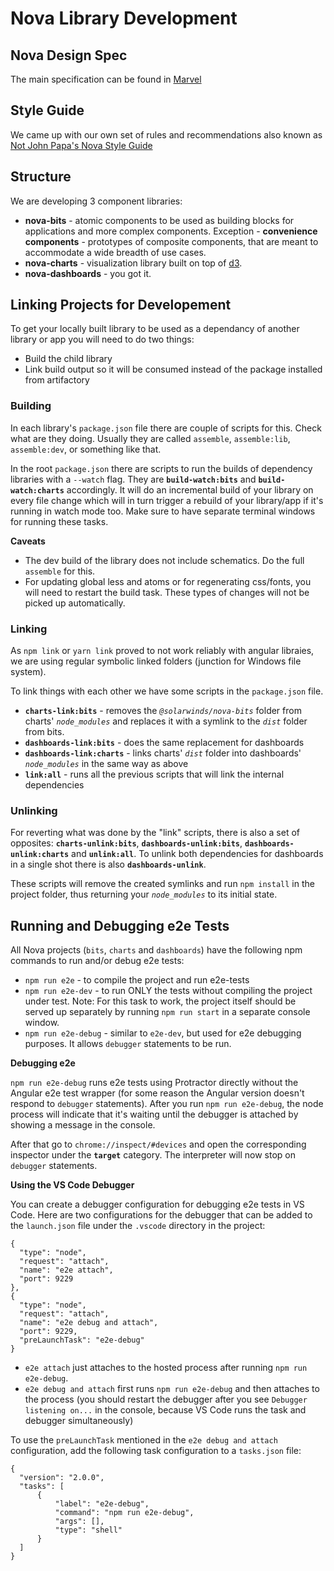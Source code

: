 # Nova Library Development

## Nova Design Spec 

The main specification can be found in [Marvel](https://marvelapp.com/project/3222505/)

## Style Guide

We came up with our own set of rules and recommendations also known as 
[Not John Papa's Nova Style Guide](https://teams.microsoft.com/l/entity/com.microsoft.teamspace.tab.wiki/tab::0c41ace5-86e8-4a99-9579-1f0dca2b1fd7?context=%7B%22subEntityId%22%3A%22%7B%5C%22pageId%5C%22%3A8%2C%5C%22origin%5C%22%3A2%7D%22%2C%22channelId%22%3A%2219%3A75508ad79399445ca4d58ad1df96eed5%40thread.skype%22%7D&tenantId=83f3a6e1-0470-4e13-984f-16a25372914c)

## Structure

We are developing 3 component libraries:

* **nova-bits** - atomic components to be used as building blocks for applications and more complex 
components. Exception - **convenience components** - prototypes of composite components, that are meant 
to accommodate a wide breadth of use cases.
* **nova-charts** - visualization library built on top of [d3](https://d3js.org/).
* **nova-dashboards** - you got it.

## Linking Projects for Developement

To get your locally built library to be used as a dependancy of another library or app you will need to do
two things:

* Build the child library
* Link build output so it will be consumed instead of the package installed from artifactory

### Building

In each library's `package.json` file there are couple of scripts for this. Check what are they doing.
Usually they are called `assemble`, `assemble:lib`, `assemble:dev`, or something like that.

In the root `package.json` there are scripts to run the builds of dependency libraries with a `--watch`
flag. They are **`build-watch:bits`** and **`build-watch:charts`** accordingly. It will do an incremental
build of your library on every file change which will in turn trigger a rebuild of your library/app if
it's running in watch mode too. Make sure to have separate terminal windows for running these tasks.

**Caveats**

* The dev build of the library does not include schematics. Do the full `assemble` for this.
* For updating global less and atoms or for regenerating css/fonts, you will need to restart the build
task. These types of changes will not be picked up automatically.

### Linking

As `npm link` or `yarn link` proved to not work reliably with angular libraies, we are using regular
symbolic linked folders (junction for Windows file system).

To link things with each other we have some scripts in the `package.json` file.

* **`charts-link:bits`** - removes the *`@solarwinds/nova-bits`* folder from charts' *`node_modules`* and
replaces it with a symlink to the *`dist`* folder from bits.
* **`dashboards-link:bits`** - does the same replacement for dashboards
* **`dashboards-link:charts`** - links charts' *`dist`* folder into dashboards' *`node_modules`* in
the same way as above
* **`link:all`** - runs all the previous scripts that will link the internal dependencies

### Unlinking

For reverting what was done by the "link" scripts, there is also a set of opposites:
**`charts-unlink:bits`**, **`dashboards-unlink:bits`**, **`dashboards-unlink:charts`** and
**`unlink:all`**. To unlink both dependencies for dashboards in a single shot there is also
**`dashboards-unlink`**.

These scripts will remove the created symlinks and run `npm install` in the project folder, thus returning 
your *`node_modules`* to its initial state.

## Running and Debugging e2e Tests

All Nova projects (`bits`, `charts` and `dashboards`) have the following npm commands to run and/or debug
e2e tests:

-   `npm run e2e` - to compile the project and run e2e-tests
-   `npm run e2e-dev` - to run ONLY the tests without compiling the project under test. Note: For this
    task to work, the project itself should be served up separately by running `npm run start` in a
    separate console window.
-   `npm run e2e-debug` - similar to `e2e-dev`, but used for e2e debugging purposes. It allows `debugger`
    statements to be run.

**Debugging e2e**

`npm run e2e-debug` runs e2e tests using Protractor directly without the Angular e2e test wrapper (for
some reason the Angular version doesn't respond to `debugger` statements). After you run 
`npm run e2e-debug`, the node process will indicate that it's waiting until the debugger is attached by
showing a message in the console.

After that go to `chrome://inspect/#devices` and open the corresponding inspector under the **`target`**
category. The interpreter will now stop on `debugger` statements.

**Using the VS Code Debugger**

You can create a debugger configuration for debugging e2e tests in VS Code. Here are two configurations
for the debugger that can be added to the `launch.json` file under the `.vscode` directory in the project:

```
{
  "type": "node",
  "request": "attach",
  "name": "e2e attach",
  "port": 9229
},
{
  "type": "node",
  "request": "attach",
  "name": "e2e debug and attach",
  "port": 9229,
  "preLaunchTask": "e2e-debug"
}
```

- `e2e attach` just attaches to the hosted process after running `npm run e2e-debug`.
- `e2e debug and attach` first runs `npm run e2e-debug` and then attaches to the process (you should
restart the debugger after you see `Debugger listening on...` in the console, because VS Code runs the
task and debugger simultaneously)

To use the `preLaunchTask` mentioned in the `e2e debug and attach` configuration, add the following task
configuration to a `tasks.json` file:

```
{
  "version": "2.0.0",
  "tasks": [
      {
          "label": "e2e-debug",
          "command": "npm run e2e-debug",
          "args": [],
          "type": "shell"
      }
  ]
}
```
